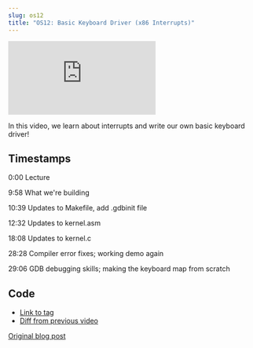 ```yaml
---
slug: os12
title: "OS12: Basic Keyboard Driver (x86 Interrupts)"
---
```


<iframe className="youtube-video-player" src="https://www.youtube.com/embed/YtnNX074jMU" title="YouTube video player" frameBorder="0" allow="accelerometer; autoplay; clipboard-write; encrypted-media; gyroscope; picture-in-picture" allowFullScreen></iframe>

In this video, we learn about interrupts and write our own basic keyboard driver!

<!--truncate-->

## Timestamps

0:00 Lecture

9:58 What we're building

10:39 Updates to Makefile, add .gdbinit file

12:32 Updates to kernel.asm

18:08 Updates to kernel.c

28:28 Compiler error fixes; working demo again

29:06 GDB debugging skills; making the keyboard map from scratch

## Code

- [Link to tag](https://github.com/pagekeysolutions/pkos/releases/tag/vid%2Fos012)
- [Diff from previous video](https://github.com/pagekeysolutions/pkos/compare/vid/os011..vid/os012)

[Original blog post](/blog/pkos/12-basic-keyboard-driver)